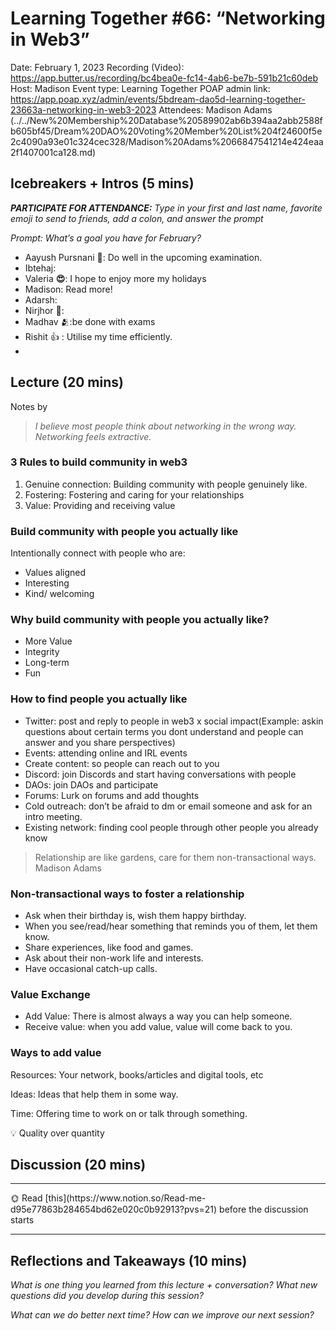 # Learning Together #66: “Networking in Web3”

Date: February 1, 2023
Recording (Video): https://app.butter.us/recording/bc4bea0e-fc14-4ab6-be7b-591b21c60deb
Host: Madison
Event type: Learning Together
POAP admin link: https://app.poap.xyz/admin/events/5bdream-dao5d-learning-together-23663a-networking-in-web3-2023
Attendees: Madison Adams (../../New%20Membership%20Database%20589902ab6b394aa2abb2588fb605bf45/Dream%20DAO%20Voting%20Member%20List%204f24600f5e2c4090a93e01c324cec328/Madison%20Adams%2066847541214e424eaa2f1407001ca128.md)

## Icebreakers + Intros (5 mins)

***PARTICIPATE FOR ATTENDANCE:** Type in your first and last name, favorite emoji to send to friends, add a colon, and answer the prompt*

*Prompt: What’s a goal you have for February?*

- Aayush Pursnani 🏀: Do well in the upcoming examination.
- Ibtehaj:
- Valeria **😍**:  I hope to enjoy more my holidays
- Madison: Read more!
- Adarsh:
- Nirjhor 🤪:
- Madhav 🫂:be done with exams
- Rishit 👍 : Utilise my time efficiently.
- 

## Lecture (20 mins)

Notes by <Valeria Zambrano>

> *I believe most people think about networking in the wrong way. Networking feels extractive.*
> 

### 3 Rules to build community in web3

1. Genuine connection: Building community with people genuinely like.
2. Fostering: Fostering and caring for your relationships
3. Value: Providing and receiving value

### Build community with people you actually like

Intentionally connect with people who are:

- Values aligned
- Interesting
- Kind/ welcoming

### Why build community with people you actually like?

- More Value
- Integrity
- Long-term
- Fun

### How to find people you actually like

- Twitter: post and reply to people in web3 x social impact(Example: askin questions about certain terms you dont understand and people can answer and you share perspectives)
- Events: attending online and IRL events
- Create content: so people can reach out to you
- Discord: join Discords and start having conversations with people
- DAOs: join DAOs and participate
- Forums: Lurk on forums and add thoughts
- Cold outreach: don’t be afraid to dm or email someone and ask for an intro meeting.
- Existing network: finding cool people through other people you already know

> Relationship are like gardens, care for them non-transactional ways.                                                                  Madison Adams
> 

### Non-transactional ways to foster a relationship

- Ask when their birthday is, wish them happy birthday.
- When you see/read/hear something that reminds you of them, let them know.
- Share experiences, like food and games.
- Ask about their non-work life and interests.
- Have occasional catch-up calls.

### Value Exchange

- Add Value: There is almost always a way you can help someone.
- Receive value: when you add value, value will come back to you.

### Ways to add value

Resources: Your network, books/articles and digital tools, etc

Ideas: Ideas that help them in some way.

Time: Offering time to work on or talk through something.

<aside>
💡 Quality over quantity

</aside>

## Discussion (20 mins)

---

<aside>
🌞 Read [this](https://www.notion.so/Read-me-d95e77863b284654bd62e020c0b92913?pvs=21) before the discussion starts

</aside>

---

## Reflections and Takeaways (10 mins)

*What is one thing you learned from this lecture + conversation? What new questions did you develop during this session?*

*What can we do better next time? How can we improve our next session?*